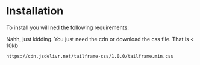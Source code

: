 # Installation

To install you will ned the following requirements:

Nahh, just kidding. You just need the cdn or download the css file. That is < 10kb

```bash
https://cdn.jsdelivr.net/tailframe-css/1.0.0/tailframe.min.css
```
